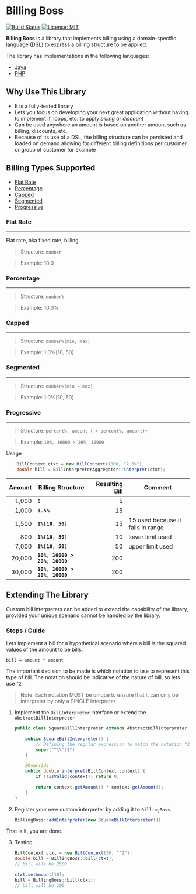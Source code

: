 # Billing Boss 

[![Build Status](https://travis-ci.org/ranskills/billing-boss-php.svg?branch=master)](https://travis-ci.org/ranskills/billing-boss-php)
[![License: MIT](https://img.shields.io/badge/License-MIT-yellow.svg)](https://opensource.org/licenses/MIT)

**Billing Boss** is a library that implements billing using a domain-specific language (DSL) to express a billing structure to be applied.

The library has implementations in the following languages:
- [Java](https://github.com/ranskills/billing-boss-java "Project's Homepage")
- [PHP](https://github.com/ranskills/billing-boss-php)


## Why Use This Library
- It is a fully-tested library
- Lets you focus on developing your next great application without having to implement if, loops, etc. to apply *billing* or *discount*
- Can be used anywhere an amount is based on another amount such as billing, discounts, etc.
- Because of its use of a DSL, the billing structure can be persisted and loaded on demand allowing for different billing
definitions per customer or group of customer for example

## Billing Types Supported
- [Flat Rate](#Flat-Rate)
- [Percentage](#Percentage)
- [Capped](#Capped)
- [Segmented](#Segmented)
- [Progressive](#Progressive)

### Flat Rate
---
Flat rate, aka fixed rate, billing

> Structure: `number`

> Example: 10.0

### Percentage
--------------

> Structure: `number%`

> Example: 10.0%

### Capped
--------------

> Structure: `number%[min, max]`

> Example: 1.0%[10, 50]

### Segmented
--------------

> Structure: `number%[min - max]`

> Example: 1.0%[10, 50]


### Progressive
--------------

> Structure: `percent%, amount ( > percent%, amount)+`

> Example: `10%, 10000 > 20%, 10000`



Usage
```java
    BillContext ctxt = new BillContext(1000, "2.5%");
    double bill = BillInterpreterAggregator::interpret(ctxt);
```

|Amount| Billing Structure | Resulting Bill| Comment |
|-----:|-------------------|--------------:|---|
|1,000  |          **`5`** | 5||
|1,000  | **`1.5%`**       |15||
|1,500  | **`1%[10, 50]`** |15| 15 used because it falls in range|
|800    | **`1%[10, 50]`** |10|lower limit used|
|7,000  | **`1%[10, 50]`** |50|upper limit used|
|20,000  | **`10%, 10000 > 20%, 10000`** |200||
|30,000  | **`10%, 10000 > 20%, 10000`** |200||




## Extending The Library
Custom bill interpreters can be added to extend the capability of the library, provided your unique scenario cannot be handled by the library.

### Steps / Guide
Lets implement a bill for a hypothetical scenario where a bill is the squared values of the amount to be bills.

`bill = amount * amount`

The important decision to be made is which notation to use to represent this type of bill. The notation should be indicative of the nature of bill, so lets use `^2`

> Note: Each notation MUST be unique to ensure that it can only be interpreter by only a SINGLE interpreter


1. Implement the `BillInterpreter` interface or extend the `AbstractBillInterpreter`

    ```java
    public class SquareBillInterpreter extends AbstractBillInterpreter {

        public SquareBillInterpreter() {
            // Defining the regular expression to match the notation ^2
            super("^\\^2$")
        }

        @Override
        public double interpret(BillContext context) {
            if (!isValid(context)) return 0;

            return context.getAmount() * context.getAmount();
        }
    }
    ```
2. Register your new custom interpreter by adding it to `BillingBoss`
    ```java
    BillingBoss::addInterpreter(new SquareBillInterpreter())
    ```
That is it, you are done.

3. Testing 
    ```java
    BillContext ctxt = new BillContext(50, "^2");
    double bill = BillingBoss::bill(ctxt);
    // bill will be 2500

    ctxt.setAmount(10);
    bill = BillingBoss::bill(ctxt);
    // bill will be 100
    ```